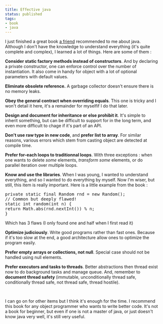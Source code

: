 ```yaml
---
title: Effective java
status: published
tags:
- book
- java
---
```


I just finished a great book <a href="http://neumino.com">a friend</a> recommended to me about java. Although I don't have the knowledge to understand everything (it's quite complete and complex), I learned a lot of things. Here are some of them :

<strong>Consider static factory methods instead of constructors</strong>. And by declaring a private constructor, one can enforce control over the number of instantiation. It also come in handy for object with a lot of optional parameters with default values.

<strong>Eliminate obsolete reference.</strong> A garbage collector doesn't ensure there is no memory leaks.

<strong>Obey the general contract when overriding equals</strong>. This one is tricky and I won't detail it here, it's a remainder for myselfif I do that later.

<strong>Design and document for inheritance or else prohibit it</strong>. It's simple to inherit something, but can be difficult to support for in the long term, and even more difficult to chage if it's part of an API.

<strong>Don't use raw type in new code</strong>, and <strong>prefer list to array</strong>. For similar reasons, various errors which stem from casting object are detected at compile time.

<strong>Prefer for-each loops to traditionnal loops</strong>. With three exceptions : when one wants to delete <em>some</em> elements, <em>transform</em> <em>some</em> elements, or do parallel iteration over multiple loops.

<strong>Know and use the libraries</strong>. When I was young, I wanted to understand everything, and so I wanted to do everything by myself. Now I'm wiser, but still, this item is really important. Here is a little example from the book :
<pre class="brush:java">private static final Random rnd = new Random();
// Common but deeply flawed!
static int random(int n) {
return Math.abs(rnd.nextInt()) % n;
}</pre>
Which has 3 flaws (I only found one and half when I first read it)

<strong>Optimize judiciously</strong>. Write good programs rather than fast ones. Because if it's too slow at the end, a good architecture allow ones to optimize the program easily.

<strong>Prefer empty arrays or collections, not null</strong>. Special case should not be handled using null elements.

<strong>Prefer executors and tasks to threads</strong>. Better abstractions then thread exist now to do background tasks and manage queue. And, remember to <strong>document thread safety </strong>(immutable, unconditionally thread safe, conditionally thread safe, not thread safe, thread hostile).<strong>
</strong>

&nbsp;

I can go on for other items but I think it's enough for the time. I recommend this book for any object programmer who wants to write better code. It's not a book for beginner, but even if one is not a master of java, or just doesn't know java very well, it's still very useful.